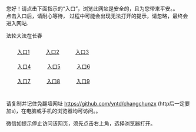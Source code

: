 您好！请点击下面指示的“入口”，浏览此网站是安全的，且为您带来平安。。 <br/>
点击入口后，请耐心等待， 过程中可能会出现无法打开的提示，请忽略，最终会进入网站. </br>

法轮大法在长春<br/>
<div style="padding:10px"><a style="margin:20px" target="_blank" href="https://d2nkp8aexvm9az.cloudfront.net/2Qpsp?hwcmwk" id="ccLink1" rel="nofollow">入口1</a> <a target="_blank" style="margin:20px" href="https://d17871i6wvt80d.cloudfront.net/2Qpsp?lucjni" id="ccLink2" rel="nofollow">入口2</a> <a style="margin:20px" target="_blank" href="https://dye9uh1tx9uf5.cloudfront.net/2Qpsp?cqaze" id="ccLink3" rel="nofollow">入口3</a></div>

<div style="padding:10px" ><a style="margin:20px" target="_blank" href="https://d2nkp8aexvm9az.cloudfront.net/2Qpsp?hwcmwk" id="ccLink4" rel="nofollow">入口4</a> <a style="margin:20px" href="https://d17871i6wvt80d.cloudfront.net/2Qpsp?lucjni" target="_blank" id="ccLink5" rel="nofollow">入口5</a> <a style="margin:20px" href="https://dye9uh1tx9uf5.cloudfront.net/2Qpsp?cqaze" target="_blank" id="ccLink6" rel="nofollow">入口6</a></div>

<div style="padding:10px"><a style="margin:20px" target="_blank" href="https://d2nkp8aexvm9az.cloudfront.net/2Qpsp?hwcmwk" id="ccLink7" rel="nofollow">入口7</a> <a style="margin:20px" href="https://d17871i6wvt80d.cloudfront.net/2Qpsp?lucjni" target="_blank" id="ccLink8" rel="nofollow">入口8</a> <a style="margin:20px" target="_blank" href="https://dye9uh1tx9uf5.cloudfront.net/2Qpsp?cqaze" id="ccLink9" rel="nofollow">入口9</a></div>

<br/>



请复制并记住免翻墙网址 https://github.com/yntd/changchunzx (http后一定要加s)，在电脑或手机的浏览器均可访问。。<br/>

微信如提示停止访问该网页，须先点击右上角，选择浏览器打开。
